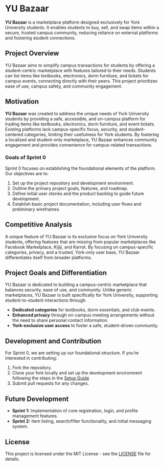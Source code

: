# YU Bazaar

**YU Bazaar** is a marketplace platform designed exclusively for York University students. It enables students to buy, sell, and swap items within a secure, trusted campus community, reducing reliance on external platforms and fostering student connections.

## Project Overview

YU Bazaar aims to simplify campus transactions for students by offering a student-centric marketplace with features tailored to their needs. Students can list items like textbooks, electronics, dorm furniture, and tickets for campus events, connecting directly with their peers. This project prioritizes ease of use, campus safety, and community engagement.

## Motivation 

**YU Bazaar** was created to address the unique needs of York University students by providing a safe, accessible, and on-campus platform for trading items like textbooks, electronics, dorm furniture, and event tickets. Existing platforms lack campus-specific focus, security, and student-centered categories, limiting their usefulness for York students. By fostering a localized and student-only marketplace, YU Bazaar enhances community engagement and provides convenience for campus-related transactions.

### Goals of Sprint 0

Sprint 0 focuses on establishing the foundational elements of the platform. Our objectives are to:
1. Set up the project repository and development environment.
2. Outline the primary project goals, features, and roadmap.
3. Define initial user stories and the product backlog to guide future development.
4. Establish basic project documentation, including user flows and preliminary wireframes.

## Competitive Analysis

A unique feature of YU Bazaar is its exclusive focus on York University students, offering features that are missing from popular marketplaces like Facebook Marketplace, Kijiji, and Karrot. By focusing on campus-specific categories, privacy, and a trusted, York-only user base, YU Bazaar differentiates itself from broader platforms.

## Project Goals and Differentiation

YU Bazaar is dedicated to building a campus-centric marketplace that balances security, ease of use, and community. Unlike generic marketplaces, YU Bazaar is built specifically for York University, supporting student-to-student interactions through:
- **Dedicated categories** for textbooks, dorm essentials, and club events.
- **Enhanced privacy** through on-campus meeting arrangements without the need to share personal contact information.
- **York-exclusive user access** to foster a safe, student-driven community.

## Development and Contribution

For Sprint 0, we are setting up our foundational structure. If you’re interested in contributing:
1. Fork the repository.
2. Clone your fork locally and set up the development environment following the steps in the [Setup Guide](https://github.com/shah-krish/yu-bazaar/blob/main/Setup.md)
3. Submit pull requests for any changes.

## Future Development

- **Sprint 1:** Implementation of core registration, login, and profile management features.
- **Sprint 2:** Item listing, search/filter functionality, and initial messaging system.

## License

This project is licensed under the MIT License - see the [LICENSE](https://github.com/shah-krish/yu-bazaar/blob/main/LICENSE) file for details.
